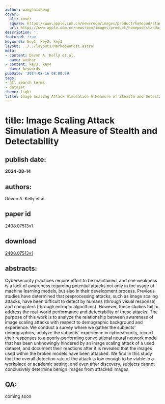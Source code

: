 ```yaml
---
author: wanghaisheng
cover:
  alt: cover
  square: https://www.apple.com.cn/newsroom/images/product/homepod/standard/Apple-HomePod-hero-230118_big.jpg.large_2x.jpg
  url: https://www.apple.com.cn/newsroom/images/product/homepod/standard/Apple-HomePod-hero-230118_big.jpg.large_2x.jpg
description: ''
featured: true
keywords: key1, key2, key3
layout: ../../layouts/MarkdownPost.astro
meta:
- content: Devon A. Kelly et.al.
  name: author
- content: key3, key4
  name: keywords
pubDate: '2024-08-16 08:00:39'
tags:
- all search terms
- dataset
theme: light
title: Image Scaling Attack Simulation A Measure of Stealth and Detectability
---
```


# title: Image Scaling Attack Simulation A Measure of Stealth and Detectability 
## publish date: 
**2024-08-14** 
## authors: 
  Devon A. Kelly et.al. 
## paper id
2408.07513v1
## download
[2408.07513v1](http://arxiv.org/abs/2408.07513v1)
## abstracts:
Cybersecurity practices require effort to be maintained, and one weakness is a lack of awareness regarding potential attacks not only in the usage of machine learning models, but also in their development process. Previous studies have determined that preprocessing attacks, such as image scaling attacks, have been difficult to detect by humans (through visual response) and computers (through entropic algorithms). However, these studies fail to address the real-world performance and detectability of these attacks. The purpose of this work is to analyze the relationship between awareness of image scaling attacks with respect to demographic background and experience. We conduct a survey where we gather the subjects' demographics, analyze the subjects' experience in cybersecurity, record their responses to a poorly-performing convolutional neural network model that has been unknowingly hindered by an image scaling attack of a used dataset, and document their reactions after it is revealed that the images used within the broken models have been attacked. We find in this study that the overall detection rate of the attack is low enough to be viable in a workplace or academic setting, and even after discovery, subjects cannot conclusively determine benign images from attacked images.
## QA:
coming soon
